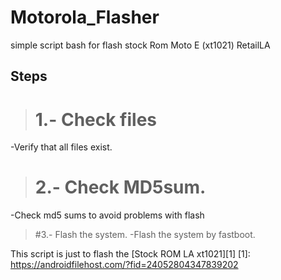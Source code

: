 # Motorola_Flasher
simple script bash for flash stock Rom Moto E (xt1021) RetailLA

## Steps
># 1.- Check files
-Verify that all files exist.

># 2.- Check MD5sum.
-Check md5 sums to avoid problems with flash

>#3.- Flash the system.
-Flash the system by fastboot.

This script is just to flash the [Stock ROM LA xt1021][1] 
[1]: https://androidfilehost.com/?fid=24052804347839202
